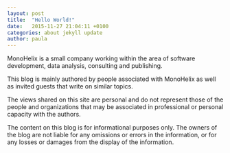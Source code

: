 ```yaml
---
layout: post
title:  "Hello World!"
date:   2015-11-27 21:04:11 +0100
categories: about jekyll update
author: paula
---
```


MonoHelix is a small company working within the area of software development, data analysis, consulting and publishing. 

This blog is mainly authored by people associated with MonoHelix as well as invited guests that write on similar topics.

The views shared on this site are personal and do not represent those of the people and organizations that may be associated in professional or personal capacity with the authors.

The content on this blog is for informational purposes only. The owners of the blog are not liable for any omissions or errors in the information, or for any losses or damages from the display of the information.